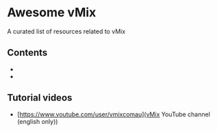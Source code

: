 # Awesome vMix

A curated list of resources related to vMix

## Contents

 - 
 - 

## Tutorial videos
 - [https://www.youtube.com/user/vmixcomau](vMix YouTube channel (english only))
  
